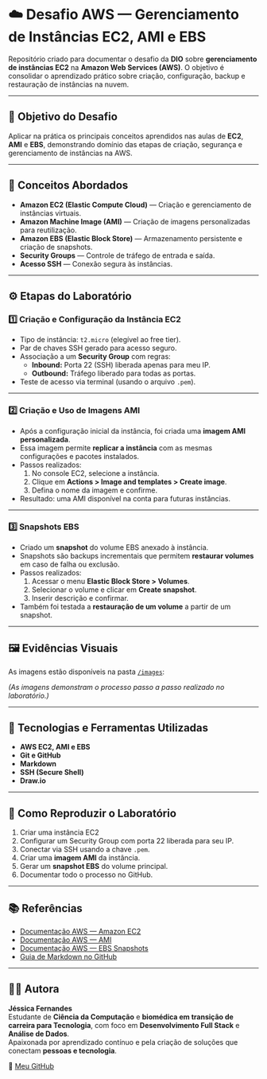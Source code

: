 # ☁️ Desafio AWS — Gerenciamento de Instâncias EC2, AMI e EBS

Repositório criado para documentar o desafio da **DIO** sobre **gerenciamento de instâncias EC2** na **Amazon Web Services (AWS)**.
O objetivo é consolidar o aprendizado prático sobre criação, configuração, backup e restauração de instâncias na nuvem.

---

## 🎯 Objetivo do Desafio

Aplicar na prática os principais conceitos aprendidos nas aulas de **EC2**, **AMI** e **EBS**, demonstrando domínio das etapas de criação, segurança e gerenciamento de instâncias na AWS.

---

## 🧠 Conceitos Abordados

- **Amazon EC2 (Elastic Compute Cloud)** — Criação e gerenciamento de instâncias virtuais.  
- **Amazon Machine Image (AMI)** — Criação de imagens personalizadas para reutilização.  
- **Amazon EBS (Elastic Block Store)** — Armazenamento persistente e criação de snapshots.  
- **Security Groups** — Controle de tráfego de entrada e saída.  
- **Acesso SSH** — Conexão segura às instâncias.  

---

## ⚙️ Etapas do Laboratório

### 1️⃣ Criação e Configuração da Instância EC2
- Tipo de instância: `t2.micro` (elegível ao free tier).  
- Par de chaves SSH gerado para acesso seguro.  
- Associação a um **Security Group** com regras:
  - **Inbound:** Porta 22 (SSH) liberada apenas para meu IP.  
  - **Outbound:** Tráfego liberado para todas as portas.  
- Teste de acesso via terminal (usando o arquivo `.pem`).

---

### 2️⃣ Criação e Uso de Imagens AMI
- Após a configuração inicial da instância, foi criada uma **imagem AMI personalizada**.  
- Essa imagem permite **replicar a instância** com as mesmas configurações e pacotes instalados.  
- Passos realizados:
  1. No console EC2, selecione a instância.
  2. Clique em **Actions > Image and templates > Create image**.
  3. Defina o nome da imagem e confirme.
- Resultado: uma AMI disponível na conta para futuras instâncias.

---

### 3️⃣ Snapshots EBS
- Criado um **snapshot** do volume EBS anexado à instância.
- Snapshots são backups incrementais que permitem **restaurar volumes** em caso de falha ou exclusão.
- Passos realizados:
  1. Acessar o menu **Elastic Block Store > Volumes**.
  2. Selecionar o volume e clicar em **Create snapshot**.
  3. Inserir descrição e confirmar.
- Também foi testada a **restauração de um volume** a partir de um snapshot.

---

## 🖼️ Evidências Visuais
As imagens estão disponíveis na pasta [`/images`](./images):

*(As imagens demonstram o processo passo a passo realizado no laboratório.)*

---

## 🧰 Tecnologias e Ferramentas Utilizadas

- **AWS EC2, AMI e EBS**
- **Git e GitHub**
- **Markdown**
- **SSH (Secure Shell)**
- **Draw.io**

---

## 🚀 Como Reproduzir o Laboratório

1. Criar uma instância EC2
2. Configurar um Security Group com porta 22 liberada para seu IP.  
3. Conectar via SSH usando a chave `.pem`.  
4. Criar uma **imagem AMI** da instância.  
5. Gerar um **snapshot EBS** do volume principal.  
6. Documentar todo o processo no GitHub.

---

## 📚 Referências

- [Documentação AWS — Amazon EC2](https://docs.aws.amazon.com/pt_br/AWSEC2/latest/UserGuide/concepts.html)  
- [Documentação AWS — AMI](https://docs.aws.amazon.com/pt_br/AWSEC2/latest/UserGuide/AMIs.html)  
- [Documentação AWS — EBS Snapshots](https://docs.aws.amazon.com/pt_br/AWSEC2/latest/UserGuide/EBSSnapshots.html)  
- [Guia de Markdown no GitHub](https://guides.github.com/features/mastering-markdown/)

---

## 👩‍💻 Autora

**Jéssica Fernandes**  
Estudante de **Ciência da Computação** e **biomédica em transição de carreira para Tecnologia**, com foco em **Desenvolvimento Full Stack** e **Análise de Dados**.  
Apaixonada por aprendizado contínuo e pela criação de soluções que conectam **pessoas e tecnologia**.

📎 [Meu GitHub](https://github.com/Jessica-SFernandes)
